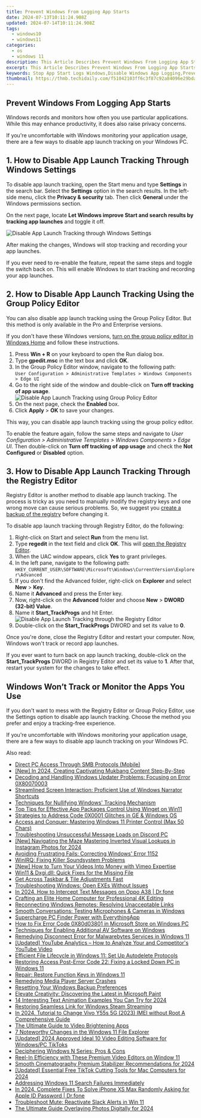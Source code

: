 ```yaml
---
title: Prevent Windows From Logging App Starts
date: 2024-07-13T10:11:24.908Z
updated: 2024-07-14T10:11:24.908Z
tags:
  - windows10
  - windows11
categories:
  - os
  - windows 11
description: This Article Describes Prevent Windows From Logging App Starts
excerpt: This Article Describes Prevent Windows From Logging App Starts
keywords: Stop App Start Logs Windows,Disable Windows App Logging,Prevent System Logs App,Halt Window's App Logs,Block Windows Log Starts,Turn Off Windows Start Recording,Eliminate Windows App Login Tracking
thumbnail: https://thmb.techidaily.com/f51042103ff6c3f87c92a84096e29bdaf9eccd433a92cd047a35aea4a9510783.jpg
---
```


## Prevent Windows From Logging App Starts

 Windows records and monitors how often you use particular applications. While this may enhance productivity, it does also raise privacy concerns.

 If you're uncomfortable with Windows monitoring your application usage, there are a few ways to disable app launch tracking on your Windows PC.

## 1\. How to Disable App Launch Tracking Through Windows Settings

 To disable app launch tracking, open the Start menu and type **Settings** in the search bar. Select the **Settings** option in the search results. In the left-side menu, click the **Privacy & security** tab. Then click **General** under the Windows permissions section.

 On the next page, locate **Let Windows improve Start and search results by tracking app launches** and toggle it off.

![Disable App Launch Tracking through Windows Settings](https://static1.makeuseofimages.com/wordpress/wp-content/uploads/2023/06/disable-app-launch-tracking-through-windows-settings.jpg)

 After making the changes, Windows will stop tracking and recording your app launches.

 If you ever need to re-enable the feature, repeat the same steps and toggle the switch back on. This will enable Windows to start tracking and recording your app launches.

## 2\. How to Disable App Launch Tracking Using the Group Policy Editor

 You can also disable app launch tracking using the Group Policy Editor. But this method is only available in the Pro and Enterprise versions.

 If you don't have these Windows versions, [turn on the group policy editor in Windows Home](https://www.makeuseof.com/tag/access-group-policy-editor-even-windows-home-settings-try/) and follow these instructions.

1. Press **Win + R** on your keyboard to open the Run dialog box.
2. Type **gpedit.msc** in the text box and click **OK**.
3. In the Group Policy Editor window, navigate to the following path:  
`User Configuration > Administrative Templates > Windows Components > Edge UI​`
4. Go to the right side of the window and double-click on **Turn off tracking of app usage**.  
![Disable App Launch Tracking using Group Policy Editor](https://static1.makeuseofimages.com/wordpress/wp-content/uploads/2023/06/disable-app-launch-tracking-using-group-policy-editor.jpg)
5. On the next page, check the **Enabled** box.
6. Click **Apply** \> **OK** to save your changes.

 This way, you can disable app launch tracking using the group policy editor.

 To enable the feature again, follow the same steps and navigate to _User Configuration > Administrative Templates > Windows Components > Edge UI_. Then double-click on **Turn off tracking of app usage** and check the **Not Configured** or **Disabled** option.

## 3\. How to Disable App Launch Tracking Through the Registry Editor

 Registry Editor is another method to disable app launch tracking. The process is tricky as you need to manually modify the registry keys and one wrong move can cause serious problems. So, we suggest you [create a backup of the registry](https://www.makeuseof.com/tag/backup-restore-windows-registry/) before changing it.

 To disable app launch tracking through Registry Editor, do the following:

1. Right-click on Start and select **Run** from the menu list.
2. Type **regedit** in the text field and click **OK**. This will [open the Registry Editor](https://www.makeuseof.com/windows-11-open-registry-editor/).
3. When the UAC window appears, click **Yes** to grant privileges.
4. In the left pane, navigate to the following path:  
`HKEY_CURRENT_USER\SOFTWARE\Microsoft\Windows\CurrentVersion\Explorer\Advanced`
5. If you don't find the Advanced folder, right-click on **Explorer** and select **New** \> **Key**.
6. Name it **Advanced** and press the Enter key.
7. Now, right-click on the **Advanced** folder and choose **New** \> **DWORD (32-bit) Value**.
8. Name it **Start\_TrackProgs** and hit Enter.  
![Disable App Launch Tracking through the Registry Editor](https://static1.makeuseofimages.com/wordpress/wp-content/uploads/2023/06/disable-app-launch-tracking-through-the-registry-editor.jpg)
9. Double-click on the **Start\_TrackProgs** DWORD and set its value to **0**.

 Once you're done, close the Registry Editor and restart your computer. Now, Windows won't track or record app launches.

 If you ever want to turn back on app launch tracking, double-click on the **Start\_TrackProgs** DWORD in Registry Editor and set its value to **1**. After that, restart your system for the changes to take effect.

## Windows Won’t Track or Monitor the Apps You Use

 If you don't want to mess with the Registry Editor or Group Policy Editor, use the Settings option to disable app launch tracking. Choose the method you prefer and enjoy a tracking-free experience.

 If you're uncomfortable with Windows monitoring your application usage, there are a few ways to disable app launch tracking on your Windows PC.



<ins class="adsbygoogle"
      style="display:block"
      data-ad-client="ca-pub-7571918770474297"
      data-ad-slot="8358498916"
      data-ad-format="auto"
      data-full-width-responsive="true"></ins>
<span class="atpl-alsoreadstyle">Also read:</span>
<div><ul>
<li><a href="https://win11.techidaily.com/direct-pc-access-through-smb-protocols-mobile/"><u>Direct PC Access Through SMB Protocols (Mobile)</u></a></li>
<li><a href="https://facebook-video-share.techidaily.com/new-in-2024-creating-captivating-mukbang-content-step-by-step/"><u>[New] In 2024, Creating Captivating Mukbang Content Step-By-Step</u></a></li>
<li><a href="https://win11.techidaily.com/decoding-and-handling-windows-updater-problems-focusing-on-error-0x80070003/"><u>Decoding and Handling Windows Updater Problems: Focusing on Error 0X80070003</u></a></li>
<li><a href="https://win11.techidaily.com/streamlined-screen-interaction-proficient-use-of-windows-narrator-shortcuts/"><u>Streamlined Screen Interaction: Proficient Use of Windows Narrator Shortcuts</u></a></li>
<li><a href="https://win11.techidaily.com/techniques-for-nullifying-windows-tracking-mechanism/"><u>Techniques for Nullifying Windows' Tracking Mechanism</u></a></li>
<li><a href="https://win11.techidaily.com/top-tips-for-effective-app-packages-control-using-winget-on-win11/"><u>Top Tips for Effective App Packages Control Using Winget on Win11</u></a></li>
<li><a href="https://win11.techidaily.com/strategies-to-address-code-0x0001-glitches-in-ge-and-windows-os/"><u>Strategies to Address Code 0X0001 Glitches in GE & Windows OS</u></a></li>
<li><a href="https://win11.techidaily.com/access-and-conquer-mastering-windows-11-printer-control-max-50-chars/"><u>Access and Conquer: Mastering Windows 11 Printer Control (Max 50 Chars)</u></a></li>
<li><a href="https://win11.techidaily.com/troubleshooting-unsuccessful-message-loads-on-discord-pc/"><u>Troubleshooting Unsuccessful Message Loads on Discord PC</u></a></li>
<li><a href="https://instagram-video-files.techidaily.com/new-navigating-the-maze-mastering-inverted-visual-lookups-in-instagram-photos-for-2024/"><u>[New] Navigating the Maze  Mastering Inverted Visual Lookups in Instagram Photos for 2024</u></a></li>
<li><a href="https://win11.techidaily.com/avoiding-frustrating-fails-correcting-windows-error-1152/"><u>Avoiding Frustrating Fails: Correcting Windows' Error 1152</u></a></li>
<li><a href="https://win11.techidaily.com/winirq-fixing-killer-soundsystem-problems/"><u>WinIRQ: Fixing Killer Soundsystem Problems</u></a></li>
<li><a href="https://vimeo-videos.techidaily.com/new-how-to-turn-your-videos-into-money-with-vimeo-expertise/"><u>[New] How to Turn Your Videos Into Money with Vimeo Expertise</u></a></li>
<li><a href="https://win11.techidaily.com/win11-and-dxgidll-quick-fixes-for-the-missing-file/"><u>Win11 & Dxgi.dll: Quick Fixes for the Missing File</u></a></li>
<li><a href="https://win11.techidaily.com/get-across-taskbar-and-tile-adjustments-fast/"><u>Get Across Taskbar & Tile Adjustments Fast</u></a></li>
<li><a href="https://win11.techidaily.com/troubleshooting-windows-open-exes-without-issues/"><u>Troubleshooting Windows: Open EXEs Without Issues</u></a></li>
<li><a href="https://android-location-track.techidaily.com/in-2024-how-to-intercept-text-messages-on-oppo-a38-drfone-by-drfone-virtual-android/"><u>In 2024, How to Intercept Text Messages on Oppo A38 | Dr.fone</u></a></li>
<li><a href="https://extra-hints.techidaily.com/crafting-an-elite-home-computer-for-professional-4k-editing/"><u>Crafting an Elite Home Computer for Professional 4K Editing</u></a></li>
<li><a href="https://win11.techidaily.com/reconnecting-windows-remotes-resolving-unacceptable-links/"><u>Reconnecting Windows Remotes: Resolving Unacceptable Links</u></a></li>
<li><a href="https://win11.techidaily.com/smooth-conversations-testing-microphones-and-cameras-in-windows/"><u>Smooth Conversations: Testing Microphones & Cameras in Windows</u></a></li>
<li><a href="https://win11.techidaily.com/supercharge-pc-finder-power-with-everythingapp/"><u>Supercharge PC Finder Power with EverythingApp</u></a></li>
<li><a href="https://win11.techidaily.com/how-to-fix-error-code-0x80d03801-in-microsoft-store-on-windows-pc/"><u>How to Fix Error Code 0X80d03801 in Microsoft Store on Windows PC</u></a></li>
<li><a href="https://win11.techidaily.com/techniques-for-enabling-additional-av-software-on-windows/"><u>Techniques for Enabling Additional AV Software on Windows</u></a></li>
<li><a href="https://win11.techidaily.com/remedying-disconnect-error-for-malwarebytes-services-in-windows-11/"><u>Remedying Disconnect Error for Malwarebytes Services in Windows 11</u></a></li>
<li><a href="https://facebook-record-videos.techidaily.com/updated-youtube-analytics-how-to-analyze-your-and-competitors-youtube-video/"><u>[Updated] YouTube Analytics – How to Analyze Your and Competitor's YouTube Video</u></a></li>
<li><a href="https://win11.techidaily.com/efficient-file-lifecycle-in-windows-11-set-up-autodelete-protocols/"><u>Efficient File Lifecycle in Windows 11: Set Up Autodelete Protocols</u></a></li>
<li><a href="https://win11.techidaily.com/restoring-access-post-error-code-22-fixing-a-locked-down-pc-in-windows-11/"><u>Restoring Access Post-Error Code 22: Fixing a Locked Down PC in Windows 11</u></a></li>
<li><a href="https://win11.techidaily.com/repair-restore-function-keys-in-windows-11/"><u>Repair: Restore Function Keys in Windows 11</u></a></li>
<li><a href="https://win11.techidaily.com/remedying-media-player-server-crashes/"><u>Remedying Media Player Server Crashes</u></a></li>
<li><a href="https://win11.techidaily.com/resetting-your-windows-backup-preferences/"><u>Resetting Your Windows Backup Preferences</u></a></li>
<li><a href="https://win11.techidaily.com/elevate-creativity-discovering-the-latest-in-microsoft-paint/"><u>Elevate Creativity: Discovering the Latest in Microsoft Paint</u></a></li>
<li><a href="https://fox-helps.techidaily.com/14-interesting-text-animation-examples-you-can-try-for-2024/"><u>14 Interesting Text Animation Examples You Can Try for 2024</u></a></li>
<li><a href="https://win11.techidaily.com/restoring-seamless-link-for-windows-steam-streaming/"><u>Restoring Seamless Link for Windows Steam Streaming</u></a></li>
<li><a href="https://sim-unlock.techidaily.com/in-2024-tutorial-to-change-vivo-y55s-5g-2023-imei-without-root-a-comprehensive-guide-by-drfone-android/"><u>In 2024, Tutorial to Change Vivo Y55s 5G (2023) IMEI without Root A Comprehensive Guide</u></a></li>
<li><a href="https://ai-vdieo-software.techidaily.com/the-ultimate-guide-to-video-brightening-apps/"><u>The Ultimate Guide to Video Brightening Apps</u></a></li>
<li><a href="https://win11.techidaily.com/7-noteworthy-changes-in-the-windows-11-file-explorer/"><u>7 Noteworthy Changes in the Windows 11 File Explorer</u></a></li>
<li><a href="https://tiktok-video-recordings.techidaily.com/updated-2024-approved-ideal-10-video-editing-software-for-windowspc-tiktoks/"><u>[Updated] 2024 Approved  Ideal 10 Video Editing Software for Windows/PC TikToks</u></a></li>
<li><a href="https://win11.techidaily.com/deciphering-windows-n-series-pros-and-cons/"><u>Deciphering Windows N Series: Pros & Cons</u></a></li>
<li><a href="https://win11.techidaily.com/reel-in-efficiency-with-these-premium-video-editors-on-window-11/"><u>Reel-In Efficiency with These Premium Video Editors on Window 11</u></a></li>
<li><a href="https://facebook-record-videos.techidaily.com/smooth-cinematography-premium-stabilizer-recommendations-for-2024/"><u>Smooth Cinematography  Premium Stabilizer Recommendations for 2024</u></a></li>
<li><a href="https://tiktok-video-files.techidaily.com/updated-essential-free-tiktok-cutting-tools-for-mac-computers-for-2024/"><u>[Updated] Essential Free TikTok Cutting Tools for Mac Computers for 2024</u></a></li>
<li><a href="https://win11.techidaily.com/addressing-windows-11-search-failures-immediately/"><u>Addressing Windows 11 Search Failures Immediately</u></a></li>
<li><a href="https://iphone-unlock.techidaily.com/in-2024-complete-fixes-to-solve-iphone-xs-max-randomly-asking-for-apple-id-password-drfone-by-drfone-ios/"><u>In 2024, Complete Fixes To Solve iPhone XS Max Randomly Asking for Apple ID Password | Dr.fone</u></a></li>
<li><a href="https://win11.techidaily.com/troubleshoot-mute-reactivate-slack-alerts-in-win-11/"><u>Troubleshoot Mute: Reactivate Slack Alerts in Win 11</u></a></li>
<li><a href="https://some-guidance.techidaily.com/the-ultimate-guide-overlaying-photos-digitally-for-2024/"><u>The Ultimate Guide  Overlaying Photos Digitally for 2024</u></a></li>
</ul></div>
